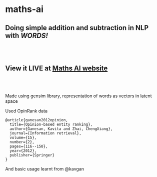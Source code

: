 # maths-ai

## Doing simple addition and subtraction in NLP with *WORDS!*
<br><br>
View it LIVE at [Maths AI website](link.link)
<br><br><br>
---
Made using gensim library, representation of words as vectors in latent space

Used OpinRank data

```
@article{ganesan2012opinion,
  title={Opinion-based entity ranking},
  author={Ganesan, Kavita and Zhai, ChengXiang},
  journal={Information retrieval},
  volume={15},
  number={2},
  pages={116--150},
  year={2012},
  publisher={Springer} 
}
```

And basic usage learnt from @kavgan
